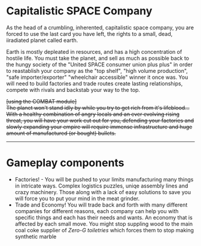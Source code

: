 # Capitalistic SPACE Company

As the head of a crumbling, inherented, capitalistic space company, you are forced to use the last card you have left, the rights to a small, dead, iiradiated planet called earth. 

Earth is mostly depleated in resources, and has a high concentration of hostile life. You must take the planet, and sell as much as possible back  to the hungy society of the "United SPACE consumer union plus plus" in order to reastablish your company as the "top shelf", "high volume production", "safe importer/exporter" "wheelchair accessible" winner it once was. You will need to build factories and trade routes create lasting relationships, compete with rivals and backstab your way to the top.

~~[using the COMBAT module]  
The planet won't stand idly by while you try to get rich from it's lifeblood… With a healthy combination of angry locals and an ever evolving rising threat, you will have your work cut out for you, defending your factories and slowly expanding your empire will require immense infrastructure and huge amount of manufactured (or bought) bullets.~~


---
# Gameplay components
- Factories! - 
    You will be pushed to your limits manufacturing many things in intricate ways. Complex logistics puzzles, uniqe assembly lines and crazy machinery. Those along with a lack of easy solutions to save you will force you to put your mind in the meat grinder.
- Trade and Economy!
    You will trade back and forth with many different companies for different reasons, each company can help you with specific things and each has their needs and wants. An economy that is affected by each small move. You might stop suppling wood to the main coal coke supplier of *Zero-G toiletries* which forces them to stop making synthetic marble 
